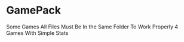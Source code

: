 # GamePack
Some Games
All Files Must Be In the Same Folder To Work Properly
4 Games With Simple Stats
